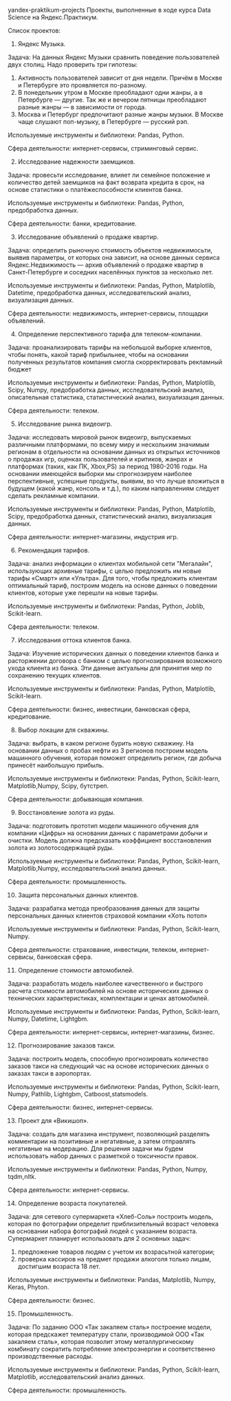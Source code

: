 yandex-praktikum-projects
Проекты, выполненные в ходе курса Data Science на Яндекс.Практикум.

Список проектов:

1. Яндекс Музыка.

Задача:
На данных Яндекс Музыки сравнить поведение пользователей двух столиц.
Надо проверить три гипотезы:
1. Активность пользователей зависит от дня недели. Причём в Москве и Петербурге это проявляется по-разному.
2. В понедельник утром в Москве преобладают одни жанры, а в Петербурге — другие. Так же и вечером пятницы преобладают разные жанры — в зависимости от города. 
3. Москва и Петербург предпочитают разные жанры музыки. В Москве чаще слушают поп-музыку, в Петербурге — русский рэп.

Используемые инструменты и библиотеки:
Pandas, Python.

Сфера деятельности:
интернет-сервисы, стриминговый сервис.

2. Исследование надежности заемщиков.

Задача:
провесьти исследование, влияет ли семейное положение и количество детей заемщиков на факт возврата кредита в срок, на основе статистики о платёжеспособности клиентов банка.

Используемые инструменты и библиотеки:
Pandas, Python, предобработка данных.

Сфера деятельности:
банки, кредитование.

3. Исследование объявлений о продаже квартир.

Задача:
определить рыночную стоимость объектов недвижимосьти, выявив параметры, от которых она зависит, на основе данных сервиса Яндекс.Недвижимость — архив объявлений о продаже квартир в Санкт-Петербурге и соседних населённых пунктов за несколько лет.

Используемые инструменты и библиотеки:
Pandas, Python, Matplotlib, Datetime, предобработка данных, исследовательский анализ, визуализация данных.

Сфера деятельности:
недвижимость, интернет-сервисы, площадки объявлений.

4. Определение перспективного тарифа для телеком-компании.

Задача:
проанализировать тарифы на небольшой выборке клиентов, чтобы понять, какой тариф прибыльнее, чтобы на основании полученных результатов компания смогла скорректировать рекламный бюджет

Используемые инструменты и библиотеки:
Pandas, Python, Matplotlib, Scipy, Numpy, предобработка данных, исследовательский анализ, описательная статистика, статистический анализ, визуализация данных.

Сфера деятельности:
телеком.

5. Исследование рынка видеоигр.

Задача:
исследовать мировой рынок видеоигр, выпускаемых различными платформами, по всему миру и нескольким значимым регионам в отдельности на основании данных из открытых источников о продажах игр, оценках пользователей и критиков, жанрах и платформах (таких, как ПК, Xbox,PS) за период 1980-2016 годы. 
   На основании имеющейся выборки мы спрогнозируем наиболее перспективные, успешные продукты, выявим, во что лучше вложиться в будущем (какой жанр, консоль и т.д.), по каким направлениям следует сделать рекламные компании.

Используемые инструменты и библиотеки:
Pandas, Python, Matplotlib, Scipy, предобработка данных, статистический анализ, визуализация данных.

Сфера деятельности:
интернет-магазины, индустрия игр.

6. Рекомендация тарифов.

Задача:
анализ информации о клиентах мобильной сети "Мегалайн", использующих архивные тарифы, с целью предложить им новые тарифы «Смарт» или «Ультра». Для того, чтобы предложить клиентам оптимальный тариф, построим модель на основе данных о поведении клиентов, которые уже перешли на новые тарифы.

Используемые инструменты и библиотеки:
Pandas, Python, Joblib, Scikit-learn.

Сфера деятельности:
телеком.

7. Исследования оттока клиентов банка.

Задача:
Изучение исторических данных о поведении клиентов банка и расторжении договора с банком с целью прогнозирования возможного ухода клиента из банка. Эти данные актуальны для принятия мер по сохранению текущих клиентов.

Используемые инструменты и библиотеки:
Pandas, Python, Matplotlib, Scikit-learn.

Сфера деятельности:
бизнес, инвестиции, банковская сфера, кредитование.

8. Выбор локации для скважины.

Задача:
выбрать, в каком регионе бурить новую скважину. На основании данных о пробах нефти из 3 регионов построим  модель машинного обучения, которая поможет определить регион, где добыча принесёт наибольшую прибыль.

Используемые инструменты и библиотеки:
Pandas, Python, Scikit-learn, Matplotlib,Numpy, Scipy, бутстреп.

Сфера деятельности:
добывающая компания.

9. Восстановление золота из руды.

Задача:
подготовить прототип модели машинного обучения для компании «Цифры» на основании данных с параметрами добычи и очистки. Модель должна предсказать коэффициент восстановления золота из золотосодержащей руды. 

Используемые инструменты и библиотеки:
Pandas, Python, Scikit-learn, Matplotlib,Numpy, исследовательский анализ данных.

Сфера деятельности:
промышленность.


10. Защита персональных данных клиентов.

Задача:
разрабатка метода преобразования данных для защиты персональных данных клиентов страховой компании «Хоть потоп»

Используемые инструменты и библиотеки:
Pandas, Python, Scikit-learn, Numpy.

Сфера деятельности:
страхование, инвестиции, телеком, интернет-сервисы, банковская сфера.

11. Определение стоимости автомобилей.

Задача:
разработать модель наиболее качественного и быстрого расчета стоимости автомобилей на основе исторических данных о технических характеристиках, комплектации и ценах автомобилей.

Используемые инструменты и библиотеки:
Pandas, Python, Scikit-learn, Numpy, Datetime, Lightgbm.

Сфера деятельности:
интернет-сервисы, интернет-магазины, бизнес.

12. Прогнозирование заказов такси.

Задача:
построить модель, способную прогнозировать количество заказов такси на следующий час на основе исторических данных о заказах такси в аэропортах.

Используемые инструменты и библиотеки:
Pandas, Python, Scikit-learn, Numpy, Pathlib, Lightgbm, Catboost,statsmodels.

Сфера деятельности:
бизнес, интернет-сервисы.

13. Проект для «Викишоп».

Задача:
создать для магазина инструмент, позволяющий разделять комментарии на позитивные и негативные, а затем отправлять негативные на модерацию. Для решения задачи мы будем использовать набор данных с разметкой о токсичности правок.

Используемые инструменты и библиотеки:
Pandas, Python, Numpy, tqdm,nltk.

Сфера деятельности:
интернет-сервисы.

14. Определение возраста покупателей.

Задача:
для сетевого супермаркета «Хлеб-Соль» построить модель, которая по фотографии определит приблизительный возраст человека на основании набора  фотографий людей с указанием возраста.
Супермаркет планирует использовать для 2 основных задач:
1. предложение товаров людям с учетом их возрасьтной категории;
2. проверка кассиров на предмет продажи алкоголя только лицам, достигшим возраста 18 лет.

Используемые инструменты и библиотеки:
Pandas, Matplotlib, Numpy, Keras, Phyton.

Сфера деятельности:
бизнес.

15. Промышленность.

Задача:
По заданию ООО «Так закаляем сталь» построение модели, которая предскажет температуру стали, производимой ООО «Так закаляем сталь», которая позволит этому металлургическому комбинату сократить потребление электроэнергии и соответственно производственные расходы.


Используемые инструменты и библиотеки:
Pandas, Python, Scikit-learn, Matplotlib, исследовательский анализ данных.

Сфера деятельности:
промышленность.
